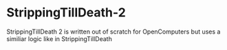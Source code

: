 # StrippingTillDeath-2
StrippingTillDeath 2 is written out of scratch for OpenComputers but uses a similiar logic like in StrippingTillDeath